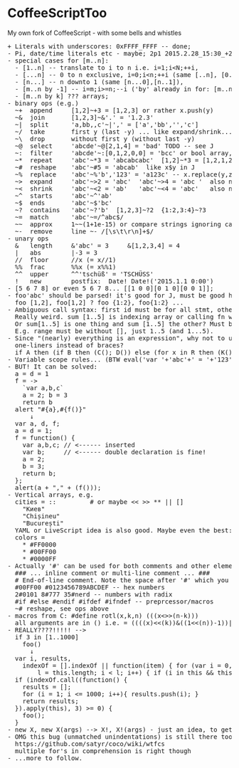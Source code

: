 # CoffeeScriptToo
My own fork of CoffeeScript - with some bells and whistles

<pre>
+ Literals with underscores: 0xFFFF_FFFF -- done;
- Pi, date/time literals etc - maybe; 2p1 2015.2.28_15:30_+2
- special cases for [m..n]:
  - [1..n] -- translate to i to n i.e. i=1;i&lt;N;++i,
  - [...n] -- 0 to n exclusive, i=0;i&lt;n;++i (same [..n], [0..n]),
  - [n...] -- n downto 1 (same [n...0],[n..1]),
  - [m..n by -1] -- i=m;i>=n;--i ('by' already in for: [m..n] by k),
  - [m..n by k] ??? arrays;
- binary ops (e.g.)
  ~+  append     [1,2]~+3 = [1,2,3] or rather x.push(y)
  ~&  join       [1,2,3]~&'.' = '1.2.3'
  ~|  split      'a,bb,,c'~|',' = ['a','bb','','c']
  ~/  take       first y (last -y) ... like expand/shrink... TODO yet
  ~\  drop       without first y (without last -y)
  ~@  select     'abcde'~@[2,1,4] = 'bad' TODO -- see J
  ~:  filter     'abcde'~:[0,1,2,0,0] = 'bcc' or bool array, or function
  ~*  repeat     'abc'~*3 = 'abcabcabc'  [1,2]~*3 = [1,2,1,2,1,2]
  ~#  reshape    'abc'~#5 = 'abcab'  like x$y in J
  ~%  replace    'abc'~%'b','123' = 'a123c' -- x.replace(y,z[,y2,z2]...)
  ~>  expand     'abc'~>2 = 'abc'  'abc'~>4 = 'abc '  also negative = left
  ~<  shrink     'abc'~<2 = 'ab'   'abc'~<4 = 'abc'   also negative = left
  ~^  starts     'abc'~^'ab'
  ~$  ends       'abc'~$'bc'
  ~?  contains   'abc'~?'b'  [1,2,3]~?2  {1:2,3:4}~?3
  ~=  match      'abc'~=/^abc$/
  ~~  approx     1~~(1+1e-15) or compare strings ignoring case?...
  ~-  remove     line ~- /[\s\t\r\n]+$/
- unary ops
  &   length     &'abc' = 3     &[1,2,3,4] = 4
  |   abs        |-3 = 3
  //  floor      //x (= x//1)
  %%  frac       %%x (= x%%1)
  ^^  upper      ^^'tschüß' = 'TSCHÜSS'
  !   new        postfix:  Date! Date!('2015.1.1 0:00')
- [5 6 7 8] or even 5 6 7 8... [[1 0 0][0 1 0][0 0 1]];
- foo'abc' should be parsed! it's good for J, must be good here too;
  foo [1,2], foo[1,2] ? foo {1:2}, foo{1:2} ...
- Ambiguous call syntax: first id must be for all stmt, others - minimum
  Really weird. sum [1..5] is indexing array or calling fn with array argument?
  Or sum[1..5] is one thing and sum [1..5] the other? Must be redone actually.
  E.g. range must be without [], just 1..5 (and 1...5).
- Since "(nearly) everything is an expression", why not to use parentheses in
  one-liners instead of braces?
  if A then (if B then (C(); D()) else (for x in R then (K(); L()); M()); P()) else Q()
- Variable scope rules... (BTW eval('var '+'abc'+' = '+'123') works)
- BUT! It can be solved:
  a = d = 1
  f = ->
    `var a,b,c`
    a = 2; b = 3
    return b
  alert "#{a},#{f()}"
      ↓
  var a, d, f;
  a = d = 1;
  f = function() {
    var a,b,c; // <------ inserted
    var b;     // <------ double declaration is fine!
    a = 2;
    b = 3;
    return b;
  };
  alert(a + "," + (f()));
- Vertical arrays, e.g.
  cities = ::         # or maybe << >> ** || []
    "Киев"
    "Chișineu"
    "București"
  YAML or LiveScript idea is also good. Maybe even the best:
  colors =
    * #FF0000
    * #00FF00
    * #0000FF
- Actually '#' can be used for both comments and other elements:
  ### ... inline comment or multi-line comment ... ###
  # End-of-line comment. Note the space after '#' which you always put there anyway
  #00FF00 #0123456789ABCDEF -- hex numbers
  2#0101 8#777 35#nerd -- numbers with radix
  #if #else #endif #ifdef #ifndef -- preprcessor/macros
  ~# reshape, see ops above
- macros from C: #define rotl(x,k,n) (((x<<k)&((1<<n)-1))|(x>>>(n-k)))
  all arguments are in () i.e. = ((((x)<<(k))&((1<<(n))-1))|((x)>>>((n)-(k))))
- <span color='red'>REALLY????!!!!!</span> -->  
  if 3 in [1..1000]
    foo()
      ↓
  var i, results,
    indexOf = [].indexOf || function(item) { for (var i = 0,
        l = this.length; i < l; i++) { if (i in this && this[i] === item) return i; } return -1; };
  if (indexOf.call((function() {
    results = [];
    for (i = 1; i <= 1000; i++){ results.push(i); }
    return results;
  }).apply(this), 3) >= 0) {
    foo();
  }
- new X, new X(args) --> X!, X!(args) - just an idea, to get rid of going left
- OMG this bug (unmatched unindentations) is still there too!
  https://github.com/satyr/coco/wiki/wtfcs
  multiple for's in comprehension is right though
- ...more to follow.
</pre>
